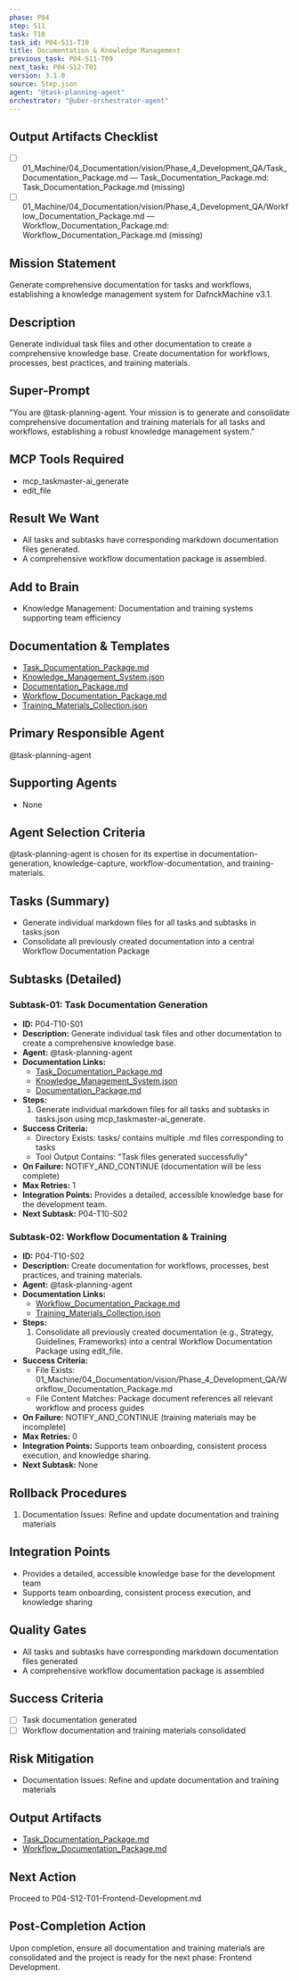```yaml
---
phase: P04
step: S11
task: T10
task_id: P04-S11-T10
title: Documentation & Knowledge Management
previous_task: P04-S11-T09
next_task: P04-S12-T01
version: 3.1.0
source: Step.json
agent: "@task-planning-agent"
orchestrator: "@uber-orchestrator-agent"
---
```

## Output Artifacts Checklist
- [ ] 01_Machine/04_Documentation/vision/Phase_4_Development_QA/Task_Documentation_Package.md — Task_Documentation_Package.md: Task_Documentation_Package.md (missing)
- [ ] 01_Machine/04_Documentation/vision/Phase_4_Development_QA/Workflow_Documentation_Package.md — Workflow_Documentation_Package.md: Workflow_Documentation_Package.md (missing)

## Mission Statement
Generate comprehensive documentation for tasks and workflows, establishing a knowledge management system for DafnckMachine v3.1.

## Description
Generate individual task files and other documentation to create a comprehensive knowledge base. Create documentation for workflows, processes, best practices, and training materials.

## Super-Prompt
"You are @task-planning-agent. Your mission is to generate and consolidate comprehensive documentation and training materials for all tasks and workflows, establishing a robust knowledge management system."

## MCP Tools Required
- mcp_taskmaster-ai_generate
- edit_file

## Result We Want
- All tasks and subtasks have corresponding markdown documentation files generated.
- A comprehensive workflow documentation package is assembled.

## Add to Brain
- Knowledge Management: Documentation and training systems supporting team efficiency

## Documentation & Templates
- [Task_Documentation_Package.md](mdc:01_Machine/04_Documentation/vision/Phase_4_Development_QA/Task_Documentation_Package.md)
- [Knowledge_Management_System.json](mdc:01_Machine/04_Documentation/vision/Phase_4_Development_QA/Knowledge_Management_System.json)
- [Documentation_Package.md](mdc:01_Machine/04_Documentation/vision/Phase_4_Development_QA/Documentation_Package.md)
- [Workflow_Documentation_Package.md](mdc:01_Machine/04_Documentation/vision/Phase_4_Development_QA/Workflow_Documentation_Package.md)
- [Training_Materials_Collection.json](mdc:01_Machine/04_Documentation/vision/Phase_4_Development_QA/Training_Materials_Collection.json)

## Primary Responsible Agent
@task-planning-agent

## Supporting Agents
- None

## Agent Selection Criteria
@task-planning-agent is chosen for its expertise in documentation-generation, knowledge-capture, workflow-documentation, and training-materials.

## Tasks (Summary)
- Generate individual markdown files for all tasks and subtasks in tasks.json
- Consolidate all previously created documentation into a central Workflow Documentation Package

## Subtasks (Detailed)
### Subtask-01: Task Documentation Generation
- **ID:** P04-T10-S01
- **Description:** Generate individual task files and other documentation to create a comprehensive knowledge base.
- **Agent:** @task-planning-agent
- **Documentation Links:**
  - [Task_Documentation_Package.md](mdc:01_Machine/04_Documentation/vision/Phase_4_Development_QA/Task_Documentation_Package.md)
  - [Knowledge_Management_System.json](mdc:01_Machine/04_Documentation/vision/Phase_4_Development_QA/Knowledge_Management_System.json)
  - [Documentation_Package.md](mdc:01_Machine/04_Documentation/vision/Phase_4_Development_QA/Documentation_Package.md)
- **Steps:**
    1. Generate individual markdown files for all tasks and subtasks in tasks.json using mcp_taskmaster-ai_generate.
- **Success Criteria:**
    - Directory Exists: tasks/ contains multiple .md files corresponding to tasks
    - Tool Output Contains: "Task files generated successfully"
- **On Failure:** NOTIFY_AND_CONTINUE (documentation will be less complete)
- **Max Retries:** 1
- **Integration Points:** Provides a detailed, accessible knowledge base for the development team.
- **Next Subtask:** P04-T10-S02

### Subtask-02: Workflow Documentation & Training
- **ID:** P04-T10-S02
- **Description:** Create documentation for workflows, processes, best practices, and training materials.
- **Agent:** @task-planning-agent
- **Documentation Links:**
  - [Workflow_Documentation_Package.md](mdc:01_Machine/04_Documentation/vision/Phase_4_Development_QA/Workflow_Documentation_Package.md)
  - [Training_Materials_Collection.json](mdc:01_Machine/04_Documentation/vision/Phase_4_Development_QA/Training_Materials_Collection.json)
- **Steps:**
    1. Consolidate all previously created documentation (e.g., Strategy, Guidelines, Frameworks) into a central Workflow Documentation Package using edit_file.
- **Success Criteria:**
    - File Exists: 01_Machine/04_Documentation/vision/Phase_4_Development_QA/Workflow_Documentation_Package.md
    - File Content Matches: Package document references all relevant workflow and process guides
- **On Failure:** NOTIFY_AND_CONTINUE (training materials may be incomplete)
- **Max Retries:** 0
- **Integration Points:** Supports team onboarding, consistent process execution, and knowledge sharing.
- **Next Subtask:** None

## Rollback Procedures
1. Documentation Issues: Refine and update documentation and training materials

## Integration Points
- Provides a detailed, accessible knowledge base for the development team
- Supports team onboarding, consistent process execution, and knowledge sharing

## Quality Gates
- All tasks and subtasks have corresponding markdown documentation files generated
- A comprehensive workflow documentation package is assembled

## Success Criteria
- [ ] Task documentation generated
- [ ] Workflow documentation and training materials consolidated

## Risk Mitigation
- Documentation Issues: Refine and update documentation and training materials

## Output Artifacts
- [Task_Documentation_Package.md](mdc:01_Machine/04_Documentation/vision/Phase_4_Development_QA/Task_Documentation_Package.md)
- [Workflow_Documentation_Package.md](mdc:01_Machine/04_Documentation/vision/Phase_4_Development_QA/Workflow_Documentation_Package.md)

## Next Action
Proceed to P04-S12-T01-Frontend-Development.md

## Post-Completion Action
Upon completion, ensure all documentation and training materials are consolidated and the project is ready for the next phase: Frontend Development. 